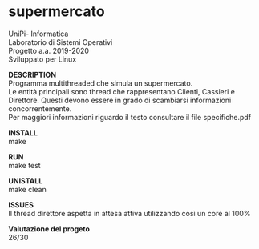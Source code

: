# supermercato

UniPi- Informatica  
Laboratorio di Sistemi Operativi  
Progetto a.a. 2019-2020  
Sviluppato per Linux  
  
**DESCRIPTION**  
  Programma multithreaded che simula un supermercato.   
  Le entità principali sono thread che rappresentano Clienti, Cassieri e Direttore. Questi devono essere in grado di scambiarsi informazioni concorrentemente.  
  Per maggiori informazioni riguardo il testo consultare il file specifiche.pdf  

**INSTALL**  
  make

**RUN**  
  make test
  
**UNISTALL**  
  make clean  
  
**ISSUES**  
Il thread direttore aspetta in attesa attiva utilizzando così un core al 100%  
  
  
**Valutazione del progeto**  
26/30
